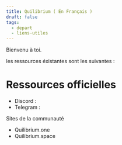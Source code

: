```yaml
---
title: Quilibrium ( En Français )
draft: false
tags:
  - depart
  - liens-utiles
---
```

Bienvenu à toi.

les ressources éxistantes sont les suivantes :

# Ressources officielles

- Discord : 
- Telegram :

Sites de la communauté
- Quilibrium.one
- Quilibrium.space




